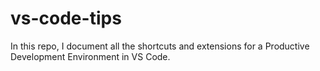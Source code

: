 # vs-code-tips

In this repo, I document all the shortcuts and extensions for a Productive Development Environment in VS Code.
